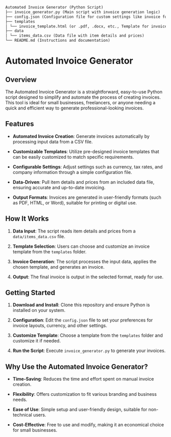 ```markdown
Automated Invoice Generator (Python Script)
├── invoice_generator.py (Main script with invoice generation logic)
├── config.json (Configuration file for custom settings like invoice format)
├── templates
│ └── invoice_template.html (or .pdf, .docx, etc., Template for invoice layout)
├── data
│ └── items_data.csv (Data file with item details and prices)
└── README.md (Instructions and documentation)
```

# Automated Invoice Generator

## Overview

The Automated Invoice Generator is a straightforward, easy-to-use Python script designed to simplify and automate the process of creating invoices. This tool is ideal for small businesses, freelancers, or anyone needing a quick and efficient way to generate professional-looking invoices.

## Features

- **Automated Invoice Creation**: Generate invoices automatically by processing input data from a CSV file.

- **Customizable Templates**: Utilize pre-designed invoice templates that can be easily customized to match specific requirements.

- **Configurable Settings**: Adjust settings such as currency, tax rates, and company information through a simple configuration file.

- **Data-Driven**: Pull item details and prices from an included data file, ensuring accurate and up-to-date invoicing.

- **Output Formats**: Invoices are generated in user-friendly formats (such as PDF, HTML, or Word), suitable for printing or digital use.

## How It Works

1. **Data Input**: The script reads item details and prices from a `data/items_data.csv` file.

2. **Template Selection**: Users can choose and customize an invoice template from the `templates` folder.

3. **Invoice Generation**: The script processes the input data, applies the chosen template, and generates an invoice.

4. **Output**: The final invoice is output in the selected format, ready for use.

## Getting Started

1. **Download and Install**: Clone this repository and ensure Python is installed on your system.

2. **Configuration**: Edit the `config.json` file to set your preferences for invoice layouts, currency, and other settings.

3. **Customize Template**: Choose a template from the `templates` folder and customize it if needed.

4. **Run the Script**: Execute `invoice_generator.py` to generate your invoices.

## Why Use the Automated Invoice Generator?

- **Time-Saving**: Reduces the time and effort spent on manual invoice creation.

- **Flexibility**: Offers customization to fit various branding and business needs.

- **Ease of Use**: Simple setup and user-friendly design, suitable for non-technical users.

- **Cost-Effective**: Free to use and modify, making it an economical choice for small businesses.
